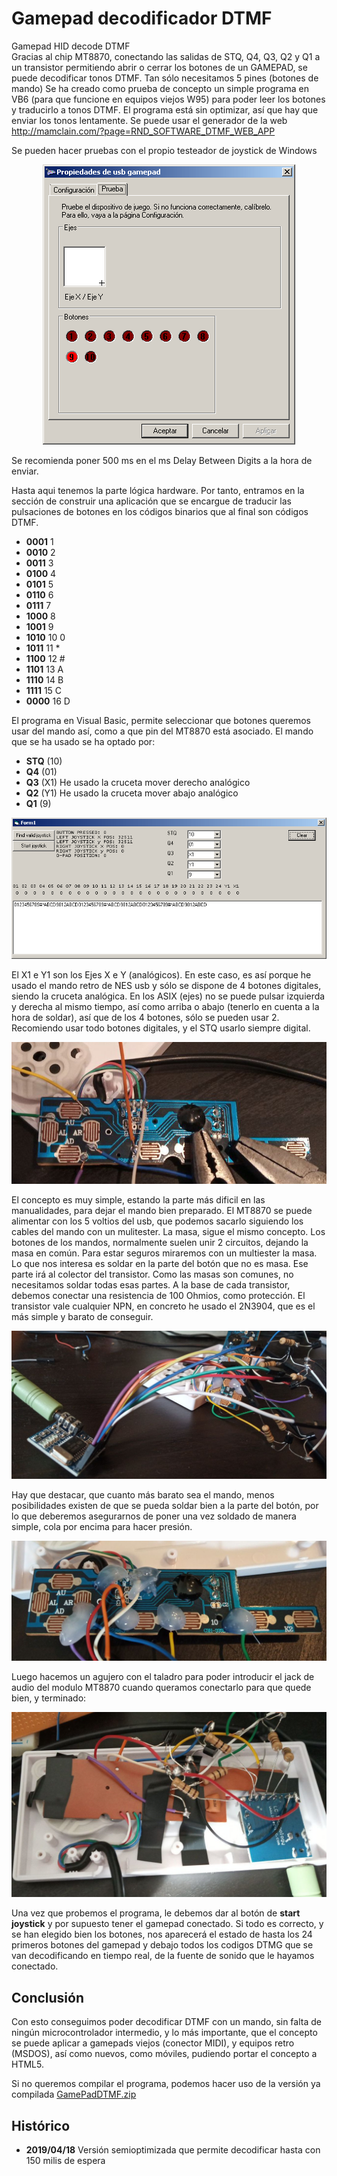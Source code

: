 # Gamepad decodificador DTMF
Gamepad HID decode DTMF<br>
Gracias al chip MT8870, conectando las salidas de STQ, Q4, Q3, Q2 y Q1 a un transistor permitiendo abrir o cerrar
los botones de un GAMEPAD, se puede decodificar tonos DTMF. Tan sólo necesitamos 5 pines (botones de mando)
Se ha creado como prueba de concepto un simple programa en VB6 (para que funcione en equipos viejos W95) para poder
leer los botones y traducirlo a tonos DTMF.
El programa está sin optimizar, así que hay que enviar los tonos lentamente.
Se puede usar el generador de la web
<a href="http://mamclain.com/?page=RND_SOFTWARE_DTMF_WEB_APP">http://mamclain.com/?page=RND_SOFTWARE_DTMF_WEB_APP</a>

Se pueden hacer pruebas con el propio testeador de joystick de Windows
<center><img src="capturaGamepad.gif"></center>

Se recomienda poner 500 ms en el ms Delay Between Digits a la hora de enviar.

Hasta aqui tenemos la parte lógica hardware. Por tanto, entramos en la sección de construir una aplicación que se encargue de traducir las pulsaciones de botones en los códigos binarios que al final son códigos DTMF.
<ul>
 <li><b>0001</b> 1</li>
 <li><b>0010</b> 2</li>
 <li><b>0011</b> 3</li>
 <li><b>0100</b> 4</li>
 <li><b>0101</b> 5</li>
 <li><b>0110</b> 6</li>
 <li><b>0111</b> 7</li>
 <li><b>1000</b> 8</li>
 <li><b>1001</b> 9</li>
 <li><b>1010</b> 10 0</li>
 <li><b>1011</b> 11 *</li>
 <li><b>1100</b> 12 #</li>
 <li><b>1101</b> 13 A</li>
 <li><b>1110</b> 14 B</li>
 <li><b>1111</b> 15 C</li>
 <li><b>0000</b> 16 D</li>
</ul>

El programa en Visual Basic, permite seleccionar que botones queremos usar del mando así, como a que pin del MT8870
está asociado. El mando que se ha usado se ha optado por:
<ul>
 <li><b>STQ</b> (10)</li>
 <li><b>Q4</b> (01)</li>
 <li><b>Q3</b> (X1) He usado la cruceta mover derecho analógico</li>
 <li><b>Q2</b> (Y1) He usado la cruceta mover abajo analógico</li>
 <li><b>Q1</b> (9)</li>
</ul>
<center><img src="capturaVbasic6.gif"></center>

El X1 e Y1 son los Ejes X e Y (analógicos). En este caso, es así porque he usado el mando retro de NES usb y sólo
se dispone de 4 botones digitales, siendo la cruceta analógica. En los ASIX (ejes) no se puede pulsar izquierda y
derecha al mismo tiempo, así como arriba o abajo (tenerlo en cuenta a la hora de soldar), así que de los 4 botones,
sólo se pueden usar 2. Recomiendo usar todo botones digitales, y el STQ usarlo siempre digital.
<center><img src="capturaSoldar01.jpg"></center>

El concepto es muy simple, estando la parte más dificil en las manualidades, para dejar el mando bien preparado. El MT8870 se puede alimentar con los 5 voltios del usb, que podemos sacarlo siguiendo los cables del mando con un mulitester. La masa, sigue el mismo concepto.
Los botones de los mandos, normalmente suelen unir 2 circuitos, dejando la masa en común. Para estar seguros miraremos con un multiester la masa. Lo que nos interesa es soldar en la parte del botón que no es masa. Ese parte irá al colector del transistor. Como las masas son comunes, no necesitamos soldar todas esas partes. A la base de cada transistor, debemos conectar una resistencia de 100 Ohmios, como protección. El transistor vale cualquier NPN, en concreto he usado el 2N3904, que es el más simple y barato de conseguir.
<center><img src="capturaSoldar03.jpg"></center>

Hay que destacar, que cuanto más barato sea el mando, menos posibilidades existen de que se pueda soldar bien a la parte del botón, por lo que deberemos asegurarnos de poner una vez soldado de manera simple, cola por encima para hacer presión.
<center><img src="capturaSoldar02.jpg"></center>


Luego hacemos un agujero con el taladro para poder introducir el jack de audio del modulo MT8870 cuando queramos conectarlo para que quede bien, y terminado:
<center><img src="capturaSoldar04.jpg"></center>

Una vez que probemos el programa, le debemos dar al botón de <b>start joystick</b> y por supuesto tener el gamepad conectado. Si todo es correcto, y se han elegido bien los botones, nos aparecerá el estado de hasta los 24 primeros botones del gamepad y debajo todos los codigos DTMG que se van decodificando en tiempo real, de la fuente de sonido que le hayamos conectado.


<h2>Conclusión</h2>
Con esto conseguimos poder decodificar DTMF con un mando, sin falta de ningún microcontrolador intermedio, y lo más importante, que el concepto se puede aplicar a gamepads viejos (conector MIDI), y equipos retro (MSDOS), así como nuevos, como móviles, pudiendo portar el concepto a HTML5.

Si no queremos compilar el programa, podemos hacer uso de la versión ya compilada
<a href="GamePadDTMF.zip">GamePadDTMF.zip</a>

<h2>Histórico</h2>
<ul>
 <li><b>2019/04/18</b> Versión semioptimizada que permite decodificar hasta con 150 milis de espera</li>
</ul>
